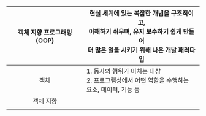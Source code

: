 
| <center>객체 지향 프로그래밍(OOP)</center> | 현실 세계에 있는 복잡한 개념을 구조적이고,<br>이해하기 쉬우며, 유지 보수하기 쉽게 만들어<br>더 많은 일을 시키기 위해 나온 개발 패러다임 |
| :-------------------------------: | --------------------------------------------------------------------------------- |
|        <center>객체</center>        | 1. 동사의 행위가 미치는 대상<br>2. 프로그램상에서 어떤 역할을 수행하는<br>      요소, 데이터, 기능 등                |
|               객체 지향               |                                                                                   |
|                                   |                                                                                   |
